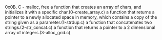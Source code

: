 0x0B. C - malloc, free
a function that creates an array of chars, and initializes it with a specific char.(0-create_array.c)
a function that returns a pointer to a newly allocated space in memory, which contains a copy of the string given as a parameter.(1-strdup.c)
a function that concatenates two strings.(2-str_concat.c)
a function that returns a pointer to a 2 dimensional array of integers.(3-alloc_grid.c)
